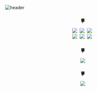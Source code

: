 ![header](https://capsule-render.vercel.app/api?type=wave&color=74E291&height=300&section=header&text=Welcome%20to%20Hamin's%20GitHub&fontSize=30)
<h3 align="center">🍀</h3>
<p align="center">
  <img src="https://img.shields.io/badge/Java-007396?style=flat-square&logo=Java&logoColor=white"/></a>&nbsp
  <img src="https://img.shields.io/badge/Python-3766AB?style=flat-square&logo=Python&logoColor=white"/></a>&nbsp 
  <img src="https://img.shields.io/badge/Javascript-ffb13b?style=flat-square&logo=javascript&logoColor=white"/></a>&nbsp 
  <br>
  <img src="https://img.shields.io/badge/Spring-6DB33F?style=flat-square&logo=Spring&logoColor=white"/></a>&nbsp
  <img src="https://img.shields.io/badge/SpringBoot-6DB33F?style=flat-square&logo=SpringBoot&logoColor=white"/></a>&nbsp 
  <img src="https://img.shields.io/badge/Node.js-339933?style=flat-square&logo=Node.js&logoColor=white"/></a>&nbsp
  <br>
</p>
<h3 align="center">🍀</h3>
<p align="center">
<img src="https://github-readme-stats.vercel.app/api/top-langs/?username=hamxxn&layout=compact"/>
</p>
</h3>
<h3 align="center">🍀</h3>
<p align="center">
<img src="https://github-readme-stats.vercel.app/api?username=hamxxn&show_iconhamins=true&theme=radical"/>
</p>
</h3>
